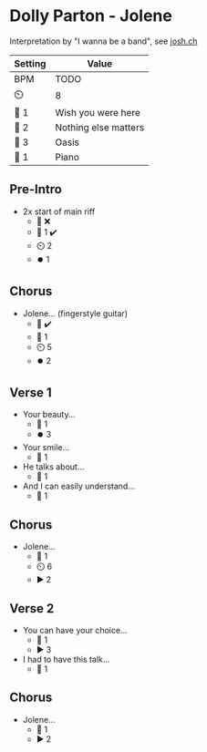 # Dolly Parton - Jolene

Interpretation by "I wanna be a band", see [josh.ch](http://josh.ch)

| Setting | Value |
| --- | --- |
| BPM | TODO |
| ⏲️ | 8 |
| 🎸 1 | Wish you were here |
| 🎸 2 | Nothing else matters |
| 🎸 3 | Oasis |
| 🎹 1 | Piano |

## Pre-Intro

- 2x start of main riff
    - 🎤 ❌
    - 🎸 1 ✔️
    - ⏲️ 2
    - ⏺️ 1

## Chorus

- Jolene... (fingerstyle guitar)
    - 🎤 ✔️
    - 🎸 1
    - ⏲️ 5
    - ⏺️ 2

## Verse 1

- Your beauty...
    - 🎸 1
    - ⏺️ 3
- Your smile...
    - 🎸 1
- He talks about...
    - 🎸 1
- And I can easily understand...
    - 🎸 1

## Chorus

- Jolene...
    - 🎸 1
    - ⏲️ 6
    - ▶️ 2

## Verse 2

- You can have your choice...
    - 🎸 1
    - ▶️ 3
- I had to have this talk...
    - 🎸 1

## Chorus

- Jolene...
    - 🎸 1
    - ▶️ 2

